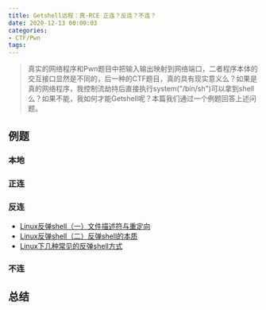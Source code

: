 ```yaml
---
title: Getshell远程：真·RCE 正连？反连？不连？ 
date: 2020-12-13 00:00:03
categories:
- CTF/Pwn
tags: 
---
```


> 真实的网络程序和Pwn题目中把输入输出映射到网络端口，二者程序本体的交互接口显然是不同的，后一种的CTF题目，真的具有现实意义么？如果是真的网络程序，我控制流劫持后直接执行system("/bin/sh")可以拿到shell么？如果不能，我如何才能Getshell呢？本篇我们通过一个例题回答上述问题。

## 例题

### 本地

### 正连

### 反连

- [Linux反弹shell（一）文件描述符与重定向](https://xz.aliyun.com/t/2548)
- [Linux反弹shell（二）反弹shell的本质](https://xz.aliyun.com/t/2549)
- [Linux下几种常见的反弹shell方式](https://www.jianshu.com/p/9456473a0a14)

### 不连

## 总结


